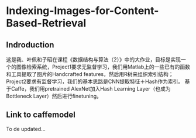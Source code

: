 # Indexing-Images-for-Content-Based-Retrieval

## Indroduction
这是我、叶佩和子昭在课程《数据结构与算法（2）》中的大作业，目标是实现一个的图像检索系统，Project1要求无监督学习，我们用Matlab上的一些已有的函数和工具提取了图片的Handcrafted features，然后用R树来组织索引结构；Project2要求有监督学习，我们的基本思路是CNN提取特征＋Hash作为索引。
基于Caffe，我们用pretrained AlexNet加入Hash Learning Layer（也成为Bottleneck Layer）然后进行finetuning。

## Link to caffemodel
To de updated...
